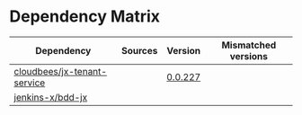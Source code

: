 # Dependency Matrix

Dependency | Sources | Version | Mismatched versions
---------- | ------- | ------- | -------------------
[cloudbees/jx-tenant-service](https://github.com/cloudbees/jx-tenant-service) |  | [0.0.227](https://github.com/cloudbees/jx-tenant-service/releases/tag/v0.0.227) | 
[jenkins-x/bdd-jx](https://github.com/jenkins-x/bdd-jx.git) |  | []() | 
